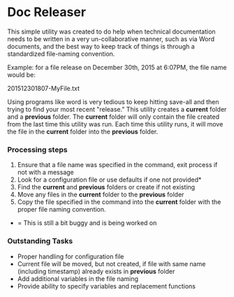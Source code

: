 # Doc Releaser

This simple utility was created to do help when technical documentation needs to be written in a very un-collaborative manner, such as via Word documents, and the best way to keep track of things is through a standardized file-naming convention. 

Example: for a file release on December 30th, 2015 at 6:07PM, the file name would be: 

201512301807-MyFile.txt

Using programs like word is very tedious to keep hitting save-all and then trying to find your most recent "release." This utility creates a **current** folder and a **previous** folder. The **current** folder will only contain the file created from the last time this utility was run. Each time this utility runs, it will move the file in the **current** folder into the **previous** folder.

### Processing steps

1. Ensure that a file name was specified in the command, exit process if not with a message
2. Look for a configuration file or use defaults if one not provided*
3. Find the **current** and **previous** folders or create if not existing
4. Move any files in the **current** folder to the **previous** folder
5. Copy the file specified in the command into the **current** folder with the proper file naming convention.

* = This is still a bit buggy and is being worked on

### Outstanding Tasks

- Proper handling for configuration file
- Current file will be moved, but not created, if file with same name (including timestamp) already exists in **previous** folder
- Add additional variables in the file naming
- Provide ability to specify variables and replacement functions